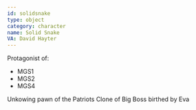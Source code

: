 ```yaml
---
id: solidsnake
type: object
category: character
name: Solid Snake
VA: David Hayter
---
```


Protagonist of:
* MGS1
* MGS2
* MGS4

Unkowing pawn of the Patriots
Clone of Big Boss birthed by Eva

